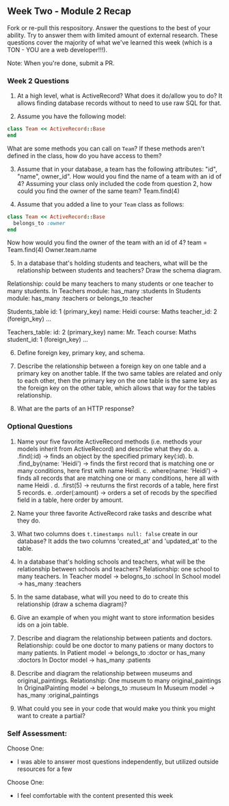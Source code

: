 ## Week Two - Module 2 Recap

Fork or re-pull this respository. Answer the questions to the best of your ability. Try to answer them with limited amount of external research. These questions cover the majority of what we've learned this week (which is a TON - YOU are a web developer!!!). 

Note: When you're done, submit a PR.


### Week 2 Questions

1. At a high level, what is ActiveRecord? What does it do/allow you to do?
  It allows finding database records without to need to use raw SQL for that.
  
2. Assume you have the following model:

```ruby
class Team << ActiveRecord::Base
end
```

What are some methods you can call on `Team`? If these methods aren't defined in the class, how do you have access to them?

3. Assume that in your database, a team has the following attributes: "id", "name", owner_id". How would you find the name of a team with an id of 4? Assuming your class only included the code from question 2, how could you find the owner of the same team?
  Team.find(4)

4. Assume that you added a line to your `Team` class as follows:

```ruby
class Team << ActiveRecord::Base
  belongs_to :owner
end
```

Now how would you find the owner of the team with an id of 4?
  team = Team.find(4)
  Owner.team.name

5. In a database that's holding students and teachers, what will be the relationship between students and teachers? Draw the schema diagram. 

  Relationship: could be many teachers to many students or one teacher to many students.
  In Teachers module: has_many :students
  In Students module: has_many :teachers or belongs_to :teacher
  
  Students_table
  id: 1 (primary_key)
  name: Heidi
  course: Maths 
  teacher_id: 2 (foreign_key)
  ...
  
  Teachers_table:
  id: 2 (primary_key)
  name: Mr. Teach
  course: Maths
  student_id: 1 (foreign_key)
  ...
  
  
6. Define foreign key, primary key, and schema.
  

7. Describe the relationship between a foreign key on one table and a primary key on another table.
  If the two same tables are related and only to each other, then the primary key on the one table is the same key as the       foreign key on the other table, which allows that way for the tables relationship.
  
8. What are the parts of an HTTP response?


### Optional Questions

1. Name your five favorite ActiveRecord methods (i.e. methods your models inherit from ActiveRecord) and describe what they do.
  a. .find(:id) -> finds an object by the specified primary key(:id). 
  b. .find_by(name: 'Heidi') -> finds the first record that is matching one or many conditions, here first with name Heidi.
  c. .where(name: 'Heidi') -> finds all records that are matching one or many conditions, here all with name Heidi .
  d. .first(5) -> reuturns the first records of a table, here first 5 records.
  e. .order(:amount) ->  orders a set of recods by the specified field in a table, here order by amount.
  
2. Name your three favorite ActiveRecord rake tasks and describe what they do.

3. What two columns does `t.timestamps null: false` create in our database?
  It adds the two columns 'created_at' and 'updated_at' to the table.
   
4. In a database that's holding schools and teachers, what will be the relationship between schools and teachers?
    Relationship: one school to many teachers. 
    In Teacher model -> belogns_to :school
    In School model -> has_many :teachers
    
5. In the same database, what will you need to do to create this relationship (draw a schema diagram)?
    

6. Give an example of when you might want to store information besides ids on a join table.

7. Describe and diagram the relationship between patients and doctors.
    Relationship: could be one doctor to many patiens or many doctors to many patients.
    In Patient model -> belongs_to :doctor or has_many :doctors
    In Doctor model -> has_many :patients 


8. Describe and diagram the relationship between museums and original_paintings.
   Relationship: One museum to many original_paintings
    In OriginalPainting model -> belongs_to :museum
    In Museum model -> has_many :original_paintings
    
9. What could you see in your code that would make you think you might want to create a partial?

### Self Assessment:
Choose One:
* I was able to answer most questions independently, but utilized outside resources for a few

Choose One:
* I feel comfortable with the content presented this week
